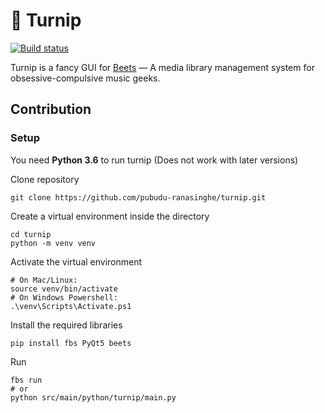 # 🥦 Turnip

[![Build status](https://ci.appveyor.com/api/projects/status/05glwcx6bj0morjq?svg=true)](https://ci.appveyor.com/project/pubudu-ranasinghe/turnip)


Turnip is a fancy GUI for [Beets](http://beets.io/) — A media library management system for obsessive-compulsive music geeks.

## Contribution

### Setup

You need **Python 3.6** to run turnip (Does not work with later versions)

Clone repository

```
git clone https://github.com/pubudu-ranasinghe/turnip.git
```

Create a virtual environment inside the directory

```
cd turnip
python -m venv venv
```

Activate the virtual environment

```
# On Mac/Linux:
source venv/bin/activate
# On Windows Powershell:
.\venv\Scripts\Activate.ps1
```

Install the required libraries

```
pip install fbs PyQt5 beets
```

Run

```
fbs run
# or
python src/main/python/turnip/main.py
```